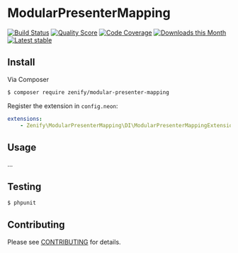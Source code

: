# ModularPresenterMapping

[![Build Status](https://img.shields.io/travis/Zenify/ModularPresenterMapping.svg?style=flat-square)](https://travis-ci.org/Zenify/ModularPresenterMapping)
[![Quality Score](https://img.shields.io/scrutinizer/g/Zenify/ModularPresenterMapping.svg?style=flat-square)](https://scrutinizer-ci.com/g/Zenify/ModularPresenterMapping)
[![Code Coverage](https://img.shields.io/scrutinizer/coverage/g/Zenify/ModularPresenterMapping.svg?style=flat-square)](https://scrutinizer-ci.com/g/Zenify/ModularPresenterMapping)
[![Downloads this Month](https://img.shields.io/packagist/dm/zenify/modular-presenter-mapping.svg?style=flat-square)](https://packagist.org/packages/zenify/modular-presenter-mapping)
[![Latest stable](https://img.shields.io/packagist/v/zenify/modular-presenter-mapping.svg?style=flat-square)](https://packagist.org/packages/zenify/modular-presenter-mapping)


## Install

Via Composer

```sh
$ composer require zenify/modular-presenter-mapping
```

Register the extension in `config.neon`:

```yaml
extensions:
	- Zenify\ModularPresenterMapping\DI\ModularPresenterMappingExtension
```


## Usage

...


## Testing

```sh
$ phpunit
```


## Contributing

Please see [CONTRIBUTING](CONTRIBUTING.md) for details.
